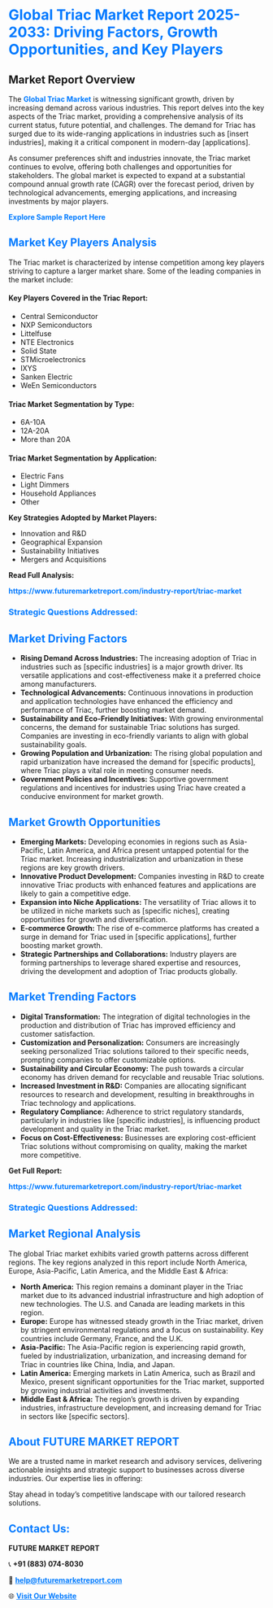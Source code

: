<h1 style="color: #007BFF;">Global Triac Market Report 2025-2033: Driving Factors, Growth Opportunities, and Key Players</h1>

<section id="overview">
<h2>Market Report Overview</h2>
<p>The <a href="https://www.futuremarketreport.com/industry-report/triac-market" style="color: #007BFF; text-decoration: none;"><strong>Global Triac Market</strong></a> is witnessing significant growth, driven by increasing demand across various industries. This report delves into the key aspects of the Triac market, providing a comprehensive analysis of its current status, future potential, and challenges. The demand for Triac has surged due to its wide-ranging applications in industries such as [insert industries], making it a critical component in modern-day [applications].</p>
<p>As consumer preferences shift and industries innovate, the Triac market continues to evolve, offering both challenges and opportunities for stakeholders. The global market is expected to expand at a substantial compound annual growth rate (CAGR) over the forecast period, driven by technological advancements, emerging applications, and increasing investments by major players.</p>
</section>

<section id="overview">
<p><a href="https://www.futuremarketreport.com/request-sample/reportId=76120" style="color: #007BFF; text-decoration: none;"><strong>Explore Sample Report Here</strong></a></p>
</section>

<section id="key-players">
<h2 style="color: #007BFF;">Market Key Players Analysis</h2>
<p>The Triac market is characterized by intense competition among key players striving to capture a larger market share. Some of the leading companies in the market include:</p>
<h4>Key Players Covered in the Triac Report:</h4>
<ul><li>Central Semiconductor</li><li>NXP Semiconductors</li><li>Littelfuse</li><li>NTE Electronics</li><li>Solid State</li><li>STMicroelectronics</li><li>IXYS</li><li>Sanken Electric</li><li>WeEn Semiconductors</li></ul>
<h4>Triac Market Segmentation by Type:</h4>
<ul><li>6A-10A</li><li>12A-20A</li><li>More than 20A</li></ul>

<h4>Triac Market Segmentation by Application:</h4>
<ul><li>Electric Fans</li><li>Light Dimmers</li><li>Household Appliances</li><li>Other</li></ul>
<p><strong>Key Strategies Adopted by Market Players:</strong></p>
<ul>
<li>Innovation and R&D</li>
<li>Geographical Expansion</li>
<li>Sustainability Initiatives</li>
<li>Mergers and Acquisitions</li>
</ul>
</section>

<section>
<p><strong>Read Full Analysis: </strong></p><a href="https://www.futuremarketreport.com/industry-report/triac-market" style="color: #007BFF; text-decoration: none;"><strong>https://www.futuremarketreport.com/industry-report/triac-market</strong></a>
<h3 style="color: #007BFF;">Strategic Questions Addressed:</h3>
</section>

<section id="driving-factors">
<h2 style="color: #007BFF;">Market Driving Factors</h2>
<ul>
<li><strong>Rising Demand Across Industries:</strong> The increasing adoption of Triac in industries such as [specific industries] is a major growth driver. Its versatile applications and cost-effectiveness make it a preferred choice among manufacturers.</li>
<li><strong>Technological Advancements:</strong> Continuous innovations in production and application technologies have enhanced the efficiency and performance of Triac, further boosting market demand.</li>
<li><strong>Sustainability and Eco-Friendly Initiatives:</strong> With growing environmental concerns, the demand for sustainable Triac solutions has surged. Companies are investing in eco-friendly variants to align with global sustainability goals.</li>
<li><strong>Growing Population and Urbanization:</strong> The rising global population and rapid urbanization have increased the demand for [specific products], where Triac plays a vital role in meeting consumer needs.</li>
<li><strong>Government Policies and Incentives:</strong> Supportive government regulations and incentives for industries using Triac have created a conducive environment for market growth.</li>
</ul>
</section>

<section id="growth-opportunities">
<h2 style="color: #007BFF;">Market Growth Opportunities</h2>
<ul>
<li><strong>Emerging Markets:</strong> Developing economies in regions such as Asia-Pacific, Latin America, and Africa present untapped potential for the Triac market. Increasing industrialization and urbanization in these regions are key growth drivers.</li>
<li><strong>Innovative Product Development:</strong> Companies investing in R&D to create innovative Triac products with enhanced features and applications are likely to gain a competitive edge.</li>
<li><strong>Expansion into Niche Applications:</strong> The versatility of Triac allows it to be utilized in niche markets such as [specific niches], creating opportunities for growth and diversification.</li>
<li><strong>E-commerce Growth:</strong> The rise of e-commerce platforms has created a surge in demand for Triac used in [specific applications], further boosting market growth.</li>
<li><strong>Strategic Partnerships and Collaborations:</strong> Industry players are forming partnerships to leverage shared expertise and resources, driving the development and adoption of Triac products globally.</li>
</ul>
</section>

<section id="trending-factors">
<h2 style="color: #007BFF;">Market Trending Factors</h2>
<ul>
<li><strong>Digital Transformation:</strong> The integration of digital technologies in the production and distribution of Triac has improved efficiency and customer satisfaction.</li>
<li><strong>Customization and Personalization:</strong> Consumers are increasingly seeking personalized Triac solutions tailored to their specific needs, prompting companies to offer customizable options.</li>
<li><strong>Sustainability and Circular Economy:</strong> The push towards a circular economy has driven demand for recyclable and reusable Triac solutions.</li>
<li><strong>Increased Investment in R&D:</strong> Companies are allocating significant resources to research and development, resulting in breakthroughs in Triac technology and applications.</li>
<li><strong>Regulatory Compliance:</strong> Adherence to strict regulatory standards, particularly in industries like [specific industries], is influencing product development and quality in the Triac market.</li>
<li><strong>Focus on Cost-Effectiveness:</strong> Businesses are exploring cost-efficient Triac solutions without compromising on quality, making the market more competitive.</li>
</ul>
</section>

<section>
<p><strong>Get Full Report: </strong></p><a href="https://www.futuremarketreport.com/industry-report/triac-market" style="color: #007BFF; text-decoration: none;"><strong>https://www.futuremarketreport.com/industry-report/triac-market</strong></a>
<h3 style="color: #007BFF;">Strategic Questions Addressed:</h3>
</section>


<section id="regional-analysis">
<h2 style="color: #007BFF;">Market Regional Analysis</h2>
<p>The global Triac market exhibits varied growth patterns across different regions. The key regions analyzed in this report include North America, Europe, Asia-Pacific, Latin America, and the Middle East & Africa:</p>
<ul>
<li><strong>North America:</strong> This region remains a dominant player in the Triac market due to its advanced industrial infrastructure and high adoption of new technologies. The U.S. and Canada are leading markets in this region.</li>
<li><strong>Europe:</strong> Europe has witnessed steady growth in the Triac market, driven by stringent environmental regulations and a focus on sustainability. Key countries include Germany, France, and the U.K.</li>
<li><strong>Asia-Pacific:</strong> The Asia-Pacific region is experiencing rapid growth, fueled by industrialization, urbanization, and increasing demand for Triac in countries like China, India, and Japan.</li>
<li><strong>Latin America:</strong> Emerging markets in Latin America, such as Brazil and Mexico, present significant opportunities for the Triac market, supported by growing industrial activities and investments.</li>
<li><strong>Middle East & Africa:</strong> The region’s growth is driven by expanding industries, infrastructure development, and increasing demand for Triac in sectors like [specific sectors].</li>
</ul>
</section>

<footer>
<h2 style="color: #007BFF;">About FUTURE MARKET REPORT</h2>
<p>We are a trusted name in market research and advisory services, delivering actionable insights and strategic support to businesses across diverse industries. Our expertise lies in offering:</p>

<p>Stay ahead in today’s competitive landscape with our tailored research solutions.</p>

<h2 style="color: #007BFF;">Contact Us:</h2>
<p><strong>FUTURE MARKET REPORT</strong></p>
<p>📞 <strong>+91 (883) 074-8030</strong></p>
<p>📧 <strong><a href="mailto:help@futuremarketreport.com" style="color: #007BFF;">help@futuremarketreport.com</a></strong></p>
<p>🌐 <strong><a href="https://www.futuremarketreport.com/" style="color: #007BFF;">Visit Our Website</a></strong></p>
</footer>